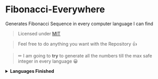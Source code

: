 # Fibonacci-Everywhere
 Generates Fibonacci Sequence in every computer language I can find

> Licensed under [MIT](https://github.com/SpiderMath/Fibonacc-Everywhere/blob/main/LICENSE)

> Feel free to do anything you want with the Repository 👍 

> ✏ I am going to **try** to generate all the numbers till the max safe integer in every language 😀 

<details>
<summary> <b>Languages Finished</b> </summary>
<i>

- JavaScript: <b> [Code](https://github.com/SpiderMath/Fibonacc-Everywhere/blob/main/Source/JavaScript.js) </b> & <b> [Wikipedia](https://en.wikipedia.org/wiki/JavaScript) </b>

- TypeScript: <b> [Code](https://github.com/SpiderMath/Fibonacc-Everywhere/blob/main/Source/TypeScript.ts) </b> & <b> [Wikipedia](https://en.wikipedia.org/wiki/TypeScript) </b>

</i>
</details>
